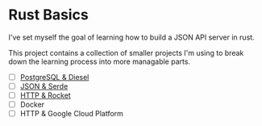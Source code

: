 # Rust Basics

I've set myself the goal of learning how to build a JSON API server in rust.

This project contains a collection of smaller projects I'm using to break down
the learning process into more managable parts.

- [ ] [PostgreSQL & Diesel](diesel_postgres/)
- [ ] [JSON & Serde](serde_json/)
- [ ] [HTTP & Rocket](rocket_http)
- [ ] Docker
- [ ] HTTP & Google Cloud Platform
